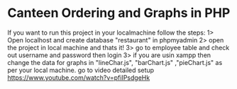 # Canteen Ordering and Graphs in PHP
If you want to run this project in your localmachine follow the steps:
1> Open localhost and create database "restaurant" in phpmyadmin
2> open the project in local machine and thats it!
3> go to employee table and check out username and password then login
3> if you are usin xampp then change the data for graphs in "lineChar.js", "barChart.js"
,"pieChart.js" as per your local machine.
go to video detailed setup
https://www.youtube.com/watch?v=pfiIPsdgeHk
